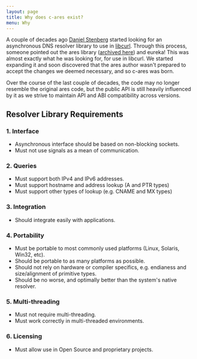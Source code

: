 ```yaml
---
layout: page
title: Why does c-ares exist?
menu: Why
---
```


A couple of decades ago [Daniel Stenberg](https://daniel.haxx.se/)
started looking for an asynchronous DNS resolver library to use in
[libcurl](https://curl.se/libcurl/). Through this process, someone pointed out
the ares library ([archived here](https://github.com/mit-athena/libares/))
and eureka! This was almost exactly what he was looking for, for use in
libcurl. We started expanding it and soon discovered that the ares author wasn't
prepared to accept the changes we deemed necessary, and so c-ares was born.

Over the course of the last couple of decades, the code may no longer resemble
the original ares code, but the public API is still heavily influenced by it
as we strive to maintain API and ABI compatibility across versions.

## Resolver Library Requirements

### 1. Interface
 - Asynchronous interface should be based on non-blocking sockets.
 - Must not use signals as a mean of communication.

### 2. Queries
- Must support both IPv4 and IPv6 addresses.
- Must support hostname and address lookup (A and PTR types)
- Must support other types of lookup (e.g. CNAME and MX types)

### 3. Integration
- Should integrate easily with applications.

### 4. Portability
- Must be portable to most commonly used platforms (Linux, Solaris, Win32, etc).
- Should be portable to as many platforms as possible.
- Should not rely on hardware or compiler specifics, e.g. endianess and size/alignment of primitive types.
- Should be no worse, and optimally better than the system's native resolver.

### 5. Multi-threading
- Must not require multi-threading.
- Must work correctly in multi-threaded environments.

### 6. Licensing
- Must allow use in Open Source and proprietary projects.
